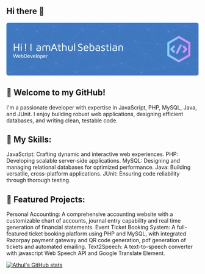 ## Hi there 👋
![](https://github.com/athulsebastiant/athulsebastiant/blob/main/github-header-image.png)

## 👋 Welcome to my GitHub!

I'm a passionate developer with expertise in JavaScript, PHP, MySQL, Java, and JUnit. I enjoy building robust web applications, designing efficient databases, and writing clean, testable code.

## 🔧 My Skills:
JavaScript: Crafting dynamic and interactive web experiences.
PHP: Developing scalable server-side applications.
MySQL: Designing and managing relational databases for optimized performance.
Java: Building versatile, cross-platform applications.
JUnit: Ensuring code reliability through thorough testing.

## 🚀 Featured Projects:
Personal Accounting: A comprehensive accounting website with a customizable chart of accounts, journal entry capability and real time generation of financial statements.
Event Ticket Booking System: A full-featured ticket booking platform using PHP and MySQL, with integrated Razorpay payment gateway and QR code generation, pdf generation of tickets and automated emailing.
Text2Speech: A text-to-speech converter with javascript Web Speech API and Google Translate Element.



[![Athul's GitHub stats](https://github-readme-stats.vercel.app/api?username=athulsebastiant)](https://github.com/athulsebastiant/github-readme-stats)


